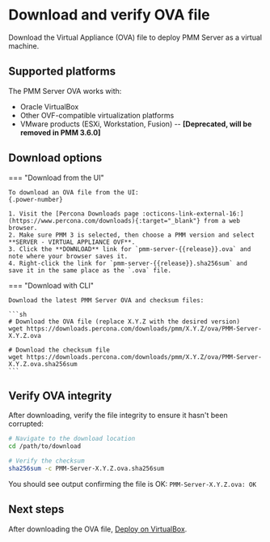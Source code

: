 # Download and verify OVA file

Download the Virtual Appliance (OVA) file to deploy PMM Server as a virtual machine.

## Supported platforms

The PMM Server OVA works with:

- Oracle VirtualBox
- Other OVF-compatible virtualization platforms
- VMware products (ESXi, Workstation, Fusion) -- **[Deprecated, will be removed in PMM 3.6.0]**

## Download options

=== "Download from the UI"

    To download an OVA file from the UI:
    {.power-number}

    1. Visit the [Percona Downloads page :octicons-link-external-16:](https://www.percona.com/downloads){:target="_blank"} from a web browser.
    2. Make sure PMM 3 is selected, then choose a PMM version and select **SERVER - VIRTUAL APPLIANCE OVF**.
    3. Click the **DOWNLOAD** link for `pmm-server-{{release}}.ova` and note where your browser saves it.
    4. Right-click the link for `pmm-server-{{release}}.sha256sum` and save it in the same place as the `.ova` file.

=== "Download with CLI"

    Download the latest PMM Server OVA and checksum files:

    ```sh
    # Download the OVA file (replace X.Y.Z with the desired version)
    wget https://downloads.percona.com/downloads/pmm/X.Y.Z/ova/PMM-Server-X.Y.Z.ova
    
    # Download the checksum file
    wget https://downloads.percona.com/downloads/pmm/X.Y.Z/ova/PMM-Server-X.Y.Z.ova.sha256sum
    ```


## Verify OVA integrity

After downloading, verify the file integrity to ensure it hasn't been corrupted:

```sh
# Navigate to the download location
cd /path/to/download

# Verify the checksum
sha256sum -c PMM-Server-X.Y.Z.ova.sha256sum
```

You should see output confirming the file is OK:
`PMM-Server-X.Y.Z.ova: OK`

## Next steps
After downloading the OVA file, [Deploy on VirtualBox](../virtual/virtualbox.md).
